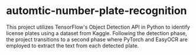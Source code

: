 # automtic-number-plate-recognition
This project utilizes TensorFlow's Object Detection API in Python to identify license plates using a dataset from Kaggle. Following the detection phase, the project transitions to a second phase where PyTorch and EasyOCR are employed to extract the text from each detected plate.
